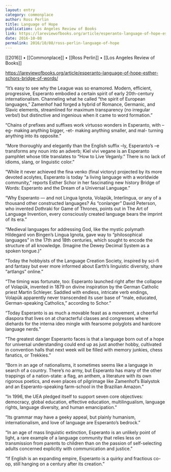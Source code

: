 ```yaml
---
layout: entry
category: commonplace
author: Ross Perlin
title: Language of Hope
publication: Los Angeles Review of Books
link: https://lareviewofbooks.org/article/esperanto-language-of-hope-esther-schors-bridge-of-words/
date: 2016-10-08
permalink: 2016/10/08/ross-perlin-language-of-hope
---
```


[[2016]] • [[Commonplace]] • [[Ross Perlin]] • [[Los Angeles Review of Books]]

https://lareviewofbooks.org/article/esperanto-language-of-hope-esther-schors-bridge-of-words/

“It’s easy to see why the League was so enamored. Modern, efficient, progressive, Esperanto embodied a certain spirit of early 20th-century internationalism. Channeling what he called “the spirit of European languages,” Zamenhof had forged a hybrid of Romance, Germanic, and Slavic elements, streamlined for maximum transparency (no irregular verbs!) but distinctive and ingenious when it came to word formation.”

“Chains of prefixes and suffixes work virtuoso wonders in Esperanto, with –eg- making anything bigger, -et- making anything smaller, and mal- turning anything into its opposite.”

“More thoroughly and elegantly than the English suffix –ly, Esperanto’s –e transforms any noun into an adverb; Kiel vivi vegane is an Esperanto pamphlet whose title translates to “How to Live Veganly.” There is no lack of idioms, slang, or linguistic color.”

“While it never achieved the fina venko (final victory) projected by its more devoted acolytes, Esperanto is today “a living language with a worldwide community,” reports Esther Schor in her fascinating new history Bridge of Words: Esperanto and the Dream of a Universal Language.”

“Why Esperanto — and not Lingua Ignota, Volapük, Interlingua, or any of a thousand other constructed languages? As “conlanger” David Peterson, who invented Dothraki for Game of Thrones, points out in The Art of Language Invention, every consciously created language bears the imprint of its era.”

“Medieval languages for addressing God, like the mystic polymath Hildegard von Bingen’s Lingua Ignota, gave way to “philosophical languages” in the 17th and 18th centuries, which sought to encode the structure of all knowledge. (Imagine the Dewey Decimal System as a spoken tongue.)”

“Today the hobbyists of the Language Creation Society, inspired by sci-fi and fantasy but ever more informed about Earth’s linguistic diversity, share “artlangs” online.”

“The timing was fortunate, too: Esperanto launched right after the collapse of Volapük, invented in 1879 on divine inspiration by the German Catholic priest Martin Schleyer. Saddled with endless, intricate verb endings, Volapük apparently never transcended its user base of “male, educated, German-speaking Catholics,” according to Schor.”

“Today Esperanto is as much a movable feast as a movement, a cheerful diaspora that lives on at characterful classes and congresses where diehards for the interna ideo mingle with fearsome polyglots and hardcore language nerds.”

“The greatest danger Esperanto faces is that a language born out of a hope for universal understanding could end up as just another hobby, cultivated in convention halls that next week will be filled with memory junkies, chess fanatics, or Trekkies.”

“Born in an age of nationalisms, it sometimes seems like a language in search of a country. There’s no army, but Esperanto has many of the other trappings of a nation-state: a flag, an anthem, a literature with its own rigorous poetics, and even places of pilgrimage like Zamenhof’s Bialystok and an Esperanto-speaking farm-school in the Brazilian Amazon.”

“In 1996, the UEA pledged itself to support seven core objectives: democracy, global education, effective education, multilingualism, language rights, language diversity, and human emancipation.”

“Its grammar may have a geeky appeal, but plainly humanism, internationalism, and love of language are Esperanto’s bedrock.”

“In an age of mass linguistic extinction, Esperanto is an unlikely point of light, a rare example of a language community that relies less on transmission from parents to children than on the passion of self-selecting adults concerned explicitly with communication and justice.”

“If English is an expanding empire, Esperanto is a quirky and fractious co-op, still hanging on a century after its creation.”
